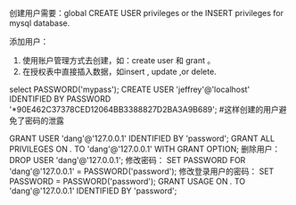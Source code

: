 创建用户需要：global CREATE USER privileges or the INSERT privileges for mysql database.

添加用户：
1. 使用账户管理方式去创建，如：create user 和 grant 。
2. 在授权表中直接插入数据，如insert , update ,or delete.

select PASSWORD('mypass');
CREATE USER 'jeffrey'@'localhost' IDENTIFIED BY PASSWORD '*90E462C37378CED12064BB3388827D2BA3A9B689'; #这样创建的用户避免了密码的泄露

GRANT USER 'dang'@'127.0.0.1' IDENTIFIED BY 'password';
GRANT ALL PRIVILEGES ON *.* TO 'dang'@'127.0.0.1' WITH GRANT OPTION;
删除用户：
DROP USER 'dang'@'127.0.0.1';
修改密码：
SET PASSWORD FOR 'dang'@'127.0.0.1' = PASSWORD('password');
修改登录用户的密码：
SET PASSWORD = PASSWORD('password');
GRANT USAGE ON *.* TO 'dang'@'127.0.0.1' IDENTIFIED BY 'password';

